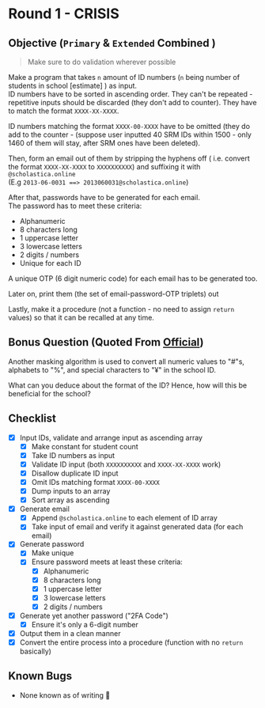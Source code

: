 # Round 1 - CRISIS

## Objective (`Primary` & `Extended` Combined )

> Make sure to do validation wherever possible

Make a program that takes `n` amount of ID numbers (`n` being number of students in school [estimate] ) as input.  
ID numbers have to be sorted in ascending order. They can't be repeated - repetitive inputs should be discarded (they don't add to counter). They have to match the format `XXXX-XX-XXXX`.

ID numbers matching the format `XXXX-00-XXXX` have to be omitted (they do add to the counter - (suppose user inputted 40 SRM IDs within 1500 - only 1460 of them will stay, after SRM ones have been deleted).

Then, form an email out of them by stripping the hyphens off ( i.e. convert the format `XXXX-XX-XXXX` to `XXXXXXXXXX`) and suffixing it with `@scholastica.online`  
(E.g `2013-06-0031 ==> 2013060031@scholastica.online`)

After that, passwords have to be generated for each email.  
The password has to meet these criteria:

- Alphanumeric
- 8 characters long
- 1 uppercase letter
- 3 lowercase letters
- 2 digits / numbers
- Unique for each ID

A unique OTP (6 digit numeric code) for each email has to be generated too.

Later on, print them (the set of email-password-OTP triplets) out

Lastly, make it a procedure (not a function - no need to assign `return` values) so that it can be recalled at any time.

## Bonus Question (Quoted From [Official](README-Official.md))

Another masking algorithm is used to convert all numeric values to "#"s, alphabets to "%", and special characters to "¥" in the school ID.

What can you deduce about the format of the ID? Hence, how will this be beneficial for the school?

## Checklist

- [x] Input IDs, validate and arrange input as ascending array
  - [x] Make constant for student count
  - [x] Take ID numbers as input
  - [x] Validate ID input (both `XXXXXXXXXX` and `XXXX-XX-XXXX` work)
  - [x] Disallow duplicate ID input
  - [x] Omit IDs matching format `XXXX-00-XXXX`
  - [x] Dump inputs to an array
  - [x] Sort array as ascending
- [x] Generate email
  - [x] Append `@scholastica.online` to each element of ID array
  - [x] Take input of email and verify it against generated data (for each email)
- [x] Generate password
  - [x] Make unique
  - [x] Ensure password meets at least these criteria:
    - [x] Alphanumeric
    - [x] 8 characters long
    - [x] 1 uppercase letter
    - [x] 3 lowercase letters
    - [x] 2 digits / numbers
- [x] Generate yet another password ("2FA Code")
  - [x] Ensure it's only a 6-digit number
- [x] Output them in a clean manner
- [x] Convert the entire process into a procedure (function with no `return` basically)

## Known Bugs

- None known as of writing 🥳
